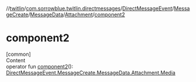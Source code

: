 //[twitlin](../../../../../index.md)/[com.sorrowblue.twitlin.directmessages](../../../../index.md)/[DirectMessageEvent](../../../index.md)/[MessageCreate](../../index.md)/[MessageData](../index.md)/[Attachment](index.md)/[component2](component2.md)



# component2  
[common]  
Content  
operator fun [component2](component2.md)(): [DirectMessageEvent.MessageCreate.MessageData.Attachment.Media](-media/index.md)  




